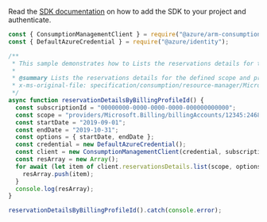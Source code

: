 Read the [SDK documentation](https://github.com/Azure/azure-sdk-for-js/blob/%40azure%2Farm-consumption_9.0.1/sdk/consumption/arm-consumption/README.md) on how to add the SDK to your project and authenticate.

```javascript
const { ConsumptionManagementClient } = require("@azure/arm-consumption");
const { DefaultAzureCredential } = require("@azure/identity");

/**
 * This sample demonstrates how to Lists the reservations details for the defined scope and provided date range.
 *
 * @summary Lists the reservations details for the defined scope and provided date range.
 * x-ms-original-file: specification/consumption/resource-manager/Microsoft.Consumption/stable/2021-10-01/examples/ReservationDetailsByBillingProfileId.json
 */
async function reservationDetailsByBillingProfileId() {
  const subscriptionId = "00000000-0000-0000-0000-000000000000";
  const scope = "providers/Microsoft.Billing/billingAccounts/12345:2468/billingProfiles/13579";
  const startDate = "2019-09-01";
  const endDate = "2019-10-31";
  const options = { startDate, endDate };
  const credential = new DefaultAzureCredential();
  const client = new ConsumptionManagementClient(credential, subscriptionId);
  const resArray = new Array();
  for await (let item of client.reservationsDetails.list(scope, options)) {
    resArray.push(item);
  }
  console.log(resArray);
}

reservationDetailsByBillingProfileId().catch(console.error);
```

